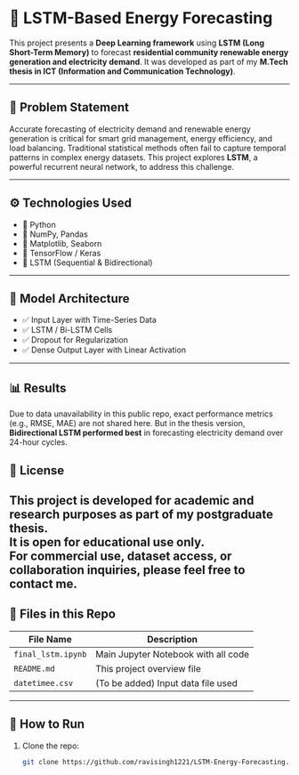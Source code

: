 # 🔋 LSTM-Based Energy Forecasting

This project presents a **Deep Learning framework** using **LSTM (Long Short-Term Memory)** to forecast **residential community renewable energy generation and electricity demand**. It was developed as part of my **M.Tech thesis in ICT (Information and Communication Technology)**.

---

## 📌 Problem Statement

Accurate forecasting of electricity demand and renewable energy generation is critical for smart grid management, energy efficiency, and load balancing. Traditional statistical methods often fail to capture temporal patterns in complex energy datasets. This project explores **LSTM**, a powerful recurrent neural network, to address this challenge.

---

## ⚙️ Technologies Used

- 🔹 Python
- 🔹 NumPy, Pandas
- 🔹 Matplotlib, Seaborn
- 🔹 TensorFlow / Keras
- 🔹 LSTM (Sequential & Bidirectional)

---

## 🧠 Model Architecture

- ✅ Input Layer with Time-Series Data
- ✅ LSTM / Bi-LSTM Cells
- ✅ Dropout for Regularization
- ✅ Dense Output Layer with Linear Activation

---

## 📊 Results

Due to data unavailability in this public repo, exact performance metrics (e.g., RMSE, MAE) are not shared here. But in the thesis version, **Bidirectional LSTM performed best** in forecasting electricity demand over 24-hour cycles.

## 📝 License

This project is developed for academic and research purposes as part of my postgraduate thesis.  
It is open for **educational use only**.  
For commercial use, dataset access, or collaboration inquiries, please feel free to contact me.
---

## 📂 Files in this Repo

| File Name             | Description                            |
|----------------------|----------------------------------------|
| `final_lstm.ipynb`   | Main Jupyter Notebook with all code    |
| `README.md`          | This project overview file             |
| `datetimee.csv`      | (To be added) Input data file used     |

---

## 🚀 How to Run

1. Clone the repo:
   ```bash
   git clone https://github.com/ravisingh1221/LSTM-Energy-Forecasting.git
